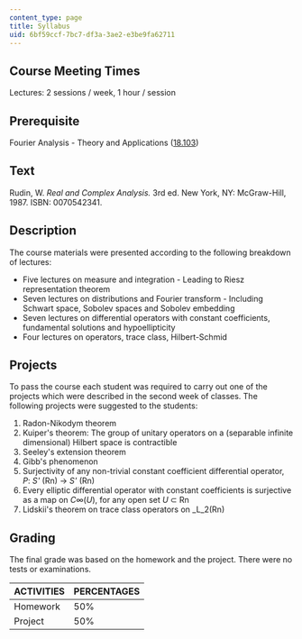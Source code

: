 ```yaml
---
content_type: page
title: Syllabus
uid: 6bf59ccf-7bc7-df3a-3ae2-e3be9fa62711
---
```


Course Meeting Times
--------------------

Lectures: 2 sessions / week, 1 hour / session

Prerequisite
------------

Fourier Analysis - Theory and Applications ([18.103](/courses/18-103-fourier-analysis-fall-2013))

Text
----

Rudin, W. _Real and Complex Analysis._ 3rd ed. New York, NY: McGraw-Hill, 1987. ISBN: 0070542341.

Description
-----------

The course materials were presented according to the following breakdown of lectures:

*   Five lectures on measure and integration - Leading to Riesz representation theorem
*   Seven lectures on distributions and Fourier transform - Including Schwart space, Sobolev spaces and Sobolev embedding
*   Seven lectures on differential operators with constant coefficients, fundamental solutions and hypoellipticity
*   Four lectures on operators, trace class, Hilbert-Schmid

Projects
--------

To pass the course each student was required to carry out one of the projects which were described in the second week of classes. The following projects were suggested to the students:

1.  Radon-Nikodym theorem
2.  Kuiper's theorem: The group of unitary operators on a (separable infinite dimensional) Hilbert space is contractible
3.  Seeley's extension theorem
4.  Gibb's phenomenon
5.  Surjectivity of any non-trivial constant coefficient differential operator, _P_: _S'_ (Rn) → _S'_ (Rn)
6.  Every elliptic differential operator with constant coefficients is surjective as a map on _C_∞(_U_), for any open set _U_ ⊂ Rn
7.  Lidskii's theorem on trace class operators on _L_2(Rn)

Grading
-------

The final grade was based on the homework and the project. There were no tests or examinations.

| ACTIVITIES | PERCENTAGES |
| --- | --- |
| Homework | 50% |
| Project | 50%
